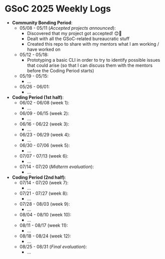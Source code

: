 # GSoC 2025 Weekly Logs

- **Community Bonding Period**:
    - 05/08 - 05/11 (*Accepted projects announced*):
        - Discovered that my project got accepted! 😊🎉
        - Dealt with all the GSoC-related bureaucratic stuff
        - Created this repo to share with my mentors what I am working / have worked on
    - 05/12 - 05/18:
        - Prototyping a basic CLI in order to try to identify possible issues that could arise (so that I can discuss them with the mentors before the Coding Period starts)
    - 05/19 - 05/15:
        - ...
    - 05/26 - 06/01:
        - ...
- **Coding Period (1st half)**:
    - 06/02 - 06/08 (week 1):
        - ...
    - 06/09 - 06/15 (week 2):
        - ...
    - 06/16 - 06/22 (week 3):
        - ...
    - 06/23 - 06/29 (week 4):
        - ...
    - 06/30 - 07/06 (week 5):
        - ...
    - 07/07 - 07/13 (week 6):
        - ...
    - 07/14 - 07/20 (*Midterm evaluation*):
        - ...
- **Coding Period (2nd half)**:
    - 07/14 - 07/20 (week 7):
        - ...
    - 07/21 - 07/27 (week 8):
        - ...
    - 07/28 - 08/03 (week 9):
        - ...
    - 08/04 - 08/10 (week 10):
        - ...
    - 08/11 - 08/17 (week 11):
        - ...
    - 08/18 - 08/24 (week 12):
        - ...
    - 08/25 - 08/31 (*Final evaluation*):
        - ...
